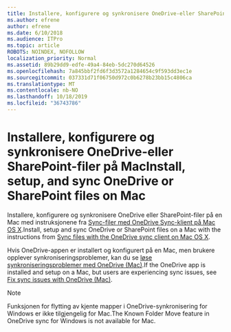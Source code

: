 ```yaml
---
title: Installere, konfigurere og synkronisere OneDrive-eller SharePoint-filer på Mac
ms.author: efrene
author: efrene
ms.date: 6/10/2018
ms.audience: ITPro
ms.topic: article
ROBOTS: NOINDEX, NOFOLLOW
localization_priority: Normal
ms.assetid: 89b29dd9-edfe-49a4-84eb-5dc270d64526
ms.openlocfilehash: 7a845bbf2fd6f3d3572a1284654c9f593dd3ec1e
ms.sourcegitcommit: 037331d71f06750d972c0b6278b23bb15c4806ca
ms.translationtype: MT
ms.contentlocale: nb-NO
ms.lasthandoff: 10/18/2019
ms.locfileid: "36743786"
---
```

# <a name="install-setup-and-sync-onedrive-or-sharepoint-files-on-mac"></a><span data-ttu-id="0ccba-102">Installere, konfigurere og synkronisere OneDrive-eller SharePoint-filer på Mac</span><span class="sxs-lookup"><span data-stu-id="0ccba-102">Install, setup, and sync OneDrive or SharePoint files on Mac</span></span> 

<span data-ttu-id="0ccba-103">Installere, konfigurere og synkronisere OneDrive eller SharePoint-filer på en Mac med instruksjonene fra [Sync-filer med OneDrive Sync-klient på Mac OS X](https://support.office.com/article/sync-files-with-the-onedrive-sync-client-on-mac-os-x-d11b9f29-00bb-4172-be39-997da46f913f).</span><span class="sxs-lookup"><span data-stu-id="0ccba-103">Install, setup and sync OneDrive or SharePoint files on a Mac with the instructions from [Sync files with the OneDrive sync client on Mac OS X](https://support.office.com/article/sync-files-with-the-onedrive-sync-client-on-mac-os-x-d11b9f29-00bb-4172-be39-997da46f913f).</span></span>

<span data-ttu-id="0ccba-104">Hvis OneDrive-appen er installert og konfigurert på en Mac, men brukere opplever synkroniseringsproblemer, kan du se [løse synkroniseringsproblemer med OneDrive (Mac)](https://support.office.com/article/fix-onedrive-sync-problems-on-a-mac-af3012d7-13ec-4ac9-bbb1-ebcd2a0cd756).</span><span class="sxs-lookup"><span data-stu-id="0ccba-104">If the OneDrive app is installed and setup on a Mac, but users are experiencing sync issues, see [Fix sync issues with OneDrive (Mac)](https://support.office.com/article/fix-onedrive-sync-problems-on-a-mac-af3012d7-13ec-4ac9-bbb1-ebcd2a0cd756).</span></span>

> [!NOTE]
> <span data-ttu-id="0ccba-105">Funksjonen for flytting av kjente mapper i OneDrive-synkronisering for Windows er ikke tilgjengelig for Mac.</span><span class="sxs-lookup"><span data-stu-id="0ccba-105">The Known Folder Move feature in OneDrive sync for Windows is not available for Mac.</span></span>




